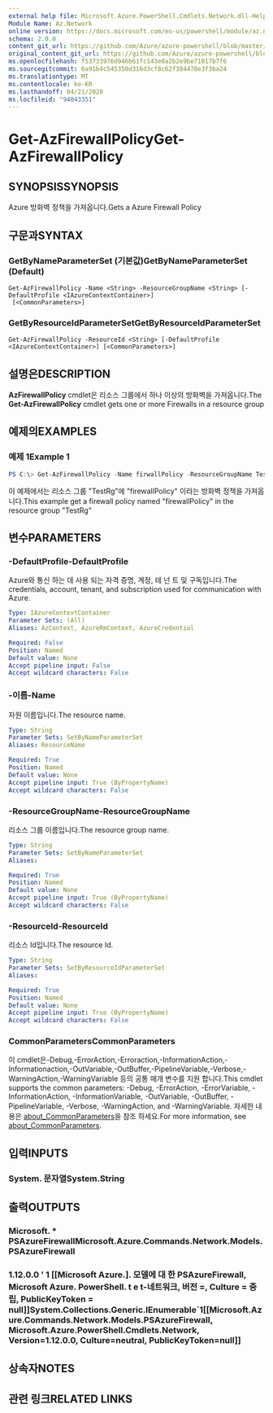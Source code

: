 ```yaml
---
external help file: Microsoft.Azure.PowerShell.Cmdlets.Network.dll-Help.xml
Module Name: Az.Network
online version: https://docs.microsoft.com/en-us/powershell/module/az.network/get-azfirewallpolicy
schema: 2.0.0
content_git_url: https://github.com/Azure/azure-powershell/blob/master/src/Network/Network/help/Get-AzFirewallPolicy.md
original_content_git_url: https://github.com/Azure/azure-powershell/blob/master/src/Network/Network/help/Get-AzFirewallPolicy.md
ms.openlocfilehash: f53733976d946b61fc143e0a2b2e9be71017b7f6
ms.sourcegitcommit: 6a91b4c545350d316d3cf8c62f384478e3f3ba24
ms.translationtype: MT
ms.contentlocale: ko-KR
ms.lasthandoff: 04/21/2020
ms.locfileid: "94043351"
---
```

# <span data-ttu-id="285a7-101">Get-AzFirewallPolicy</span><span class="sxs-lookup"><span data-stu-id="285a7-101">Get-AzFirewallPolicy</span></span>

## <span data-ttu-id="285a7-102">SYNOPSIS</span><span class="sxs-lookup"><span data-stu-id="285a7-102">SYNOPSIS</span></span>
<span data-ttu-id="285a7-103">Azure 방화벽 정책을 가져옵니다.</span><span class="sxs-lookup"><span data-stu-id="285a7-103">Gets a Azure Firewall Policy</span></span>

## <span data-ttu-id="285a7-104">구문과</span><span class="sxs-lookup"><span data-stu-id="285a7-104">SYNTAX</span></span>

### <span data-ttu-id="285a7-105">GetByNameParameterSet (기본값)</span><span class="sxs-lookup"><span data-stu-id="285a7-105">GetByNameParameterSet (Default)</span></span>
```
Get-AzFirewallPolicy -Name <String> -ResourceGroupName <String> [-DefaultProfile <IAzureContextContainer>]
 [<CommonParameters>]
```

### <span data-ttu-id="285a7-106">GetByResourceIdParameterSet</span><span class="sxs-lookup"><span data-stu-id="285a7-106">GetByResourceIdParameterSet</span></span>
```
Get-AzFirewallPolicy -ResourceId <String> [-DefaultProfile <IAzureContextContainer>] [<CommonParameters>]
```

## <span data-ttu-id="285a7-107">설명은</span><span class="sxs-lookup"><span data-stu-id="285a7-107">DESCRIPTION</span></span>
<span data-ttu-id="285a7-108">**AzFirewallPolicy** cmdlet은 리소스 그룹에서 하나 이상의 방화벽을 가져옵니다.</span><span class="sxs-lookup"><span data-stu-id="285a7-108">The **Get-AzFirewallPolicy** cmdlet gets one or more Firewalls in a resource group</span></span>

## <span data-ttu-id="285a7-109">예제의</span><span class="sxs-lookup"><span data-stu-id="285a7-109">EXAMPLES</span></span>

### <span data-ttu-id="285a7-110">예제 1</span><span class="sxs-lookup"><span data-stu-id="285a7-110">Example 1</span></span>
```powershell
PS C:\> Get-AzFirewallPolicy -Name firwallPolicy -ResourceGroupName TestRg
```

<span data-ttu-id="285a7-111">이 예제에서는 리소스 그룹 "TestRg"에 "firewallPolicy" 이라는 방화벽 정책을 가져옵니다.</span><span class="sxs-lookup"><span data-stu-id="285a7-111">This example get a firewall policy named "firewallPolicy" in the resource group "TestRg"</span></span>

## <span data-ttu-id="285a7-112">변수</span><span class="sxs-lookup"><span data-stu-id="285a7-112">PARAMETERS</span></span>

### <span data-ttu-id="285a7-113">-DefaultProfile</span><span class="sxs-lookup"><span data-stu-id="285a7-113">-DefaultProfile</span></span>
<span data-ttu-id="285a7-114">Azure와 통신 하는 데 사용 되는 자격 증명, 계정, 테 넌 트 및 구독입니다.</span><span class="sxs-lookup"><span data-stu-id="285a7-114">The credentials, account, tenant, and subscription used for communication with Azure.</span></span>

```yaml
Type: IAzureContextContainer
Parameter Sets: (All)
Aliases: AzContext, AzureRmContext, AzureCredential

Required: False
Position: Named
Default value: None
Accept pipeline input: False
Accept wildcard characters: False
```

### <span data-ttu-id="285a7-115">-이름</span><span class="sxs-lookup"><span data-stu-id="285a7-115">-Name</span></span>
<span data-ttu-id="285a7-116">자원 이름입니다.</span><span class="sxs-lookup"><span data-stu-id="285a7-116">The resource name.</span></span>

```yaml
Type: String
Parameter Sets: SetByNameParameterSet
Aliases: ResourceName

Required: True
Position: Named
Default value: None
Accept pipeline input: True (ByPropertyName)
Accept wildcard characters: False
```

### <span data-ttu-id="285a7-117">-ResourceGroupName</span><span class="sxs-lookup"><span data-stu-id="285a7-117">-ResourceGroupName</span></span>
<span data-ttu-id="285a7-118">리소스 그룹 이름입니다.</span><span class="sxs-lookup"><span data-stu-id="285a7-118">The resource group name.</span></span>

```yaml
Type: String
Parameter Sets: SetByNameParameterSet
Aliases:

Required: True
Position: Named
Default value: None
Accept pipeline input: True (ByPropertyName)
Accept wildcard characters: False
```

### <span data-ttu-id="285a7-119">-ResourceId</span><span class="sxs-lookup"><span data-stu-id="285a7-119">-ResourceId</span></span>
<span data-ttu-id="285a7-120">리소스 Id입니다.</span><span class="sxs-lookup"><span data-stu-id="285a7-120">The resource Id.</span></span>

```yaml
Type: String
Parameter Sets: SetByResourceIdParameterSet
Aliases:

Required: True
Position: Named
Default value: None
Accept pipeline input: True (ByPropertyName)
Accept wildcard characters: False
```

### <span data-ttu-id="285a7-121">CommonParameters</span><span class="sxs-lookup"><span data-stu-id="285a7-121">CommonParameters</span></span>
<span data-ttu-id="285a7-122">이 cmdlet은-Debug,-ErrorAction,-Erroraction,-InformationAction,-Informationaction,-OutVariable,-OutBuffer,-PipelineVariable,-Verbose,-WarningAction,-WarningVariable 등의 공통 매개 변수를 지원 합니다.</span><span class="sxs-lookup"><span data-stu-id="285a7-122">This cmdlet supports the common parameters: -Debug, -ErrorAction, -ErrorVariable, -InformationAction, -InformationVariable, -OutVariable, -OutBuffer, -PipelineVariable, -Verbose, -WarningAction, and -WarningVariable.</span></span> <span data-ttu-id="285a7-123">자세한 내용은 [about_CommonParameters](http://go.microsoft.com/fwlink/?LinkID=113216)을 참조 하세요.</span><span class="sxs-lookup"><span data-stu-id="285a7-123">For more information, see [about_CommonParameters](http://go.microsoft.com/fwlink/?LinkID=113216).</span></span>

## <span data-ttu-id="285a7-124">입력</span><span class="sxs-lookup"><span data-stu-id="285a7-124">INPUTS</span></span>

### <span data-ttu-id="285a7-125">System. 문자열</span><span class="sxs-lookup"><span data-stu-id="285a7-125">System.String</span></span>

## <span data-ttu-id="285a7-126">출력</span><span class="sxs-lookup"><span data-stu-id="285a7-126">OUTPUTS</span></span>

### <span data-ttu-id="285a7-127">Microsoft. \* PSAzureFirewall</span><span class="sxs-lookup"><span data-stu-id="285a7-127">Microsoft.Azure.Commands.Network.Models.PSAzureFirewall</span></span>

### <span data-ttu-id="285a7-128">1.12.0.0 ' 1 [[Microsoft Azure.]. 모델에 대 한 PSAzureFirewall, Microsoft Azure. PowerShell. t e t-네트워크, 버전 =, Culture = 중립, PublicKeyToken = null]]</span><span class="sxs-lookup"><span data-stu-id="285a7-128">System.Collections.Generic.IEnumerable\`1[[Microsoft.Azure.Commands.Network.Models.PSAzureFirewall, Microsoft.Azure.PowerShell.Cmdlets.Network, Version=1.12.0.0, Culture=neutral, PublicKeyToken=null]]</span></span>

## <span data-ttu-id="285a7-129">상속자</span><span class="sxs-lookup"><span data-stu-id="285a7-129">NOTES</span></span>

## <span data-ttu-id="285a7-130">관련 링크</span><span class="sxs-lookup"><span data-stu-id="285a7-130">RELATED LINKS</span></span>
